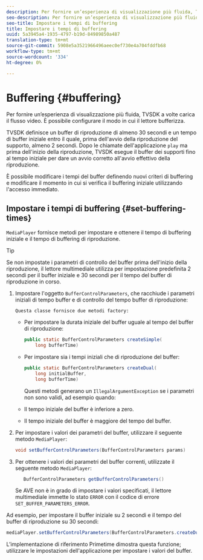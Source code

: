 ```yaml
---
description: Per fornire un’esperienza di visualizzazione più fluida, TVSDK a volte carica il flusso video. È possibile configurare il modo in cui il lettore bufferizza.
seo-description: Per fornire un’esperienza di visualizzazione più fluida, TVSDK a volte carica il flusso video. È possibile configurare il modo in cui il lettore bufferizza.
seo-title: Impostare i tempi di buffering
title: Impostare i tempi di buffering
uuid: 5a3945a4-1935-4797-b19d-84989850a487
translation-type: tm+mt
source-git-commit: 5908e5a3521966496aeec0ef730e4a704fddfb68
workflow-type: tm+mt
source-wordcount: '334'
ht-degree: 0%

---
```



# Buffering {#buffering}

Per fornire un’esperienza di visualizzazione più fluida, TVSDK a volte carica il flusso video. È possibile configurare il modo in cui il lettore bufferizza.

TVSDK definisce un buffer di riproduzione di almeno 30 secondi e un tempo di buffer iniziale entro il quale, prima dell&#39;avvio della riproduzione del supporto, almeno 2 secondi. Dopo le chiamate dell&#39;applicazione `play` ma prima dell&#39;inizio della riproduzione, TVSDK esegue il buffer dei supporti fino al tempo iniziale per dare un avvio corretto all&#39;avvio effettivo della riproduzione.

È possibile modificare i tempi del buffer definendo nuovi criteri di buffering e modificare il momento in cui si verifica il buffering iniziale utilizzando l&#39;accesso immediato.

## Impostare i tempi di buffering {#set-buffering-times}

`MediaPlayer` fornisce metodi per impostare e ottenere il tempo di buffering iniziale e il tempo di buffering di riproduzione.

>[!TIP]
>
>Se non impostate i parametri di controllo del buffer prima dell&#39;inizio della riproduzione, il lettore multimediale utilizza per impostazione predefinita 2 secondi per il buffer iniziale e 30 secondi per il tempo del buffer di riproduzione in corso.

1. Impostare l&#39;oggetto `BufferControlParameters`, che racchiude i parametri iniziali di tempo buffer e di controllo del tempo buffer di riproduzione:

       Questa classe fornisce due metodi factory:
   
   * Per impostare la durata iniziale del buffer uguale al tempo del buffer di riproduzione:

      ```java
      public static BufferControlParameters createSimple( 
          long bufferTime)
      ```

   * Per impostare sia i tempi iniziali che di riproduzione del buffer:

      ```java
      public static BufferControlParameters createDual( 
          long initialBuffer,   
          long bufferTime)
      ```

      Questi metodi generano un `IllegalArgumentException` se i parametri non sono validi, ad esempio quando:

   * Il tempo iniziale del buffer è inferiore a zero.
   * Il tempo iniziale del buffer è maggiore del tempo del buffer.

1. Per impostare i valori dei parametri del buffer, utilizzare il seguente metodo `MediaPlayer`:

   ```java
   void setBufferControlParameters(BufferControlParameters params)
   ```

1. Per ottenere i valori dei parametri del buffer correnti, utilizzate il seguente metodo `MediaPlayer`:

   ```java
      BufferControlParameters getBufferControlParameters()  
   ```

   Se AVE non è in grado di impostare i valori specificati, il lettore multimediale immette lo stato `ERROR` con il codice di errore `SET_BUFFER_PARAMETERS_ERROR`.

<!--<a id="example_B5C5004188574D8D8AB8525742767280"></a>-->

Ad esempio, per impostare il buffer iniziale su 2 secondi e il tempo del buffer di riproduzione su 30 secondi:

```java
mediaPlayer.setBufferControlParameters(BufferControlParameters.createDual(2000, 30000));
```

L’implementazione di riferimento Primetime dimostra questa funzione; utilizzare le impostazioni dell&#39;applicazione per impostare i valori del buffer.